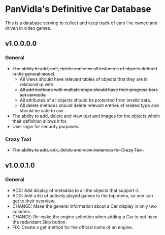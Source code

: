 # PanVidla's Definitive Car Database
This is a database serving to collect and keep track of cars I've owned and driven in video games.

## v1.0.0.0.0
### General
* ~~The ability to add, edit, delete and view all instances of objects defined in the general model.~~
  * All views should have relevant tables of objects that they are in relationship with.
  * ~~All add methods with multiple steps should have their progress bars set correctly.~~
  * All attributes of all objects should be protected from invalid data.
  * All delete methods should delete relevant entries of related type and should be safe to use.
* The ability to add, delete and view text and images for the objects which their definition allows it for.
* User login for security purposes.

### Crazy Taxi
* ~~The ability to add, edit, delete and view instances for Crazy Taxi.~~

## v1.0.0.1.0
### General
* ADD: Add display of metadata to all the objects that support it.
* ADD: Add a list of actively played games to the top menu, so one can get to their overview.
* CHANGE: Make the general information about a Car display in only two columns.
* CHANGE: Re-make the engine selection when adding a Car to not have the redundant Skip button.
* FIX: Create a get method for the official name of an engine.
